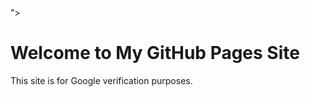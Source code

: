 <!DOCTYPE html>
<html lang="en">
<head>
    <meta charset="UTF-8">
    <meta name="viewport" content="width=device-width, initial-scale=1.0">
    <title>Your Repository Title</title>
    <!-- Paste the Google verification tag here -->
    <meta name="google-site-verification" content="<meta name="google-site-verification" content="GBZSu-wg8fHnGi7Xfp5w0NluaagisUudIr4GS8dxrgw" />">
</head>
<body>
    <h1>Welcome to My GitHub Pages Site</h1>
    <p>This site is for Google verification purposes.</p>
</body>
</html>
